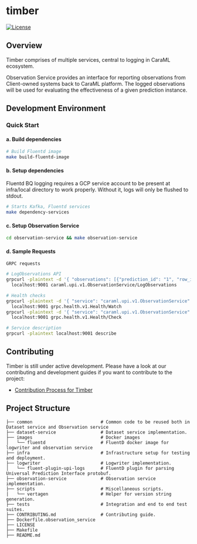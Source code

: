 # timber

[![License](https://img.shields.io/badge/License-Apache%202.0-blue)](https://github.com/caraml-dev/timber/blob/master/LICENSE)

## Overview

Timber comprises of multiple services, central to logging in CaraML ecosystem.

Observation Service provides an interface for reporting observations from Client-owned systems back to CaraML platform. The logged observations will be used for evaluating the effectiveness of a given prediction instance.

## Development Environment

### Quick Start

#### a. Build dependencies
```bash
# Build Fluentd image
make build-fluentd-image
```

#### b. Setup dependencies

Fluentd BQ logging requires a GCP service account to be present at infra/local directory to work properly. Without it, logs will only be flushed to stdout.

```bash
# Starts Kafka, Fluentd services
make dependency-services
```

#### c. Setup Observation Service
```bash
cd observation-service && make observation-service
```

#### d. Sample Requests

`GRPC requests`
```bash
# LogObservations API
grpcurl -plaintext -d '{ "observations": [{"prediction_id": "1", "row_id": "1", "target_name": "accepted", "observation_values": [], "observation_context": []}] }' \
  localhost:9001 caraml.upi.v1.ObservationService/LogObservations

# Health checks
grpcurl -plaintext -d '{ "service": "caraml.upi.v1.ObservationService" }' \
  localhost:9001 grpc.health.v1.Health/Watch
grpcurl -plaintext -d '{ "service": "caraml.upi.v1.ObservationService" }' \
  localhost:9001 grpc.health.v1.Health/Check

# Service description
grpcurl -plaintext localhost:9001 describe
```

## Contributing

Timber is still under active development. Please have a look at our contributing and development guides if you want to contribute to the project:

- [Contribution Process for Timber](https://github.com/caraml-dev/timber/blob/main/CONTRIBUTING.md)

## Project Structure

```                               
├── common                          # Common code to be reused both in Dataset service and Observation service
├── dataset-service                 # Dataset service implementation.
├── images                          # Docker images
│   └── fluentd                     # FluentD docker image for logwriter and observation service
├── infra                           # Infrastructure setup for testing and deployment.
├── logwriter                       # Logwriter implementation.
│   └── fluent-plugin-upi-logs      # FluentD plugin for parsing Universal Prediction Interface protobuf.
├── observation-service             # Observation service implementation.
├── scripts                         # Miscellaneous scripts.
|   └── vertagen                    # Helper for version string generation.
├── tests                           # Integration and end to end test suites.
├── CONTRIBUTING.md                 # Contributing guide.
├── Dockerfile.observation_service
├── LICENSE
├── Makefile
├── README.md    
```
